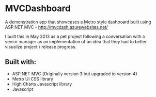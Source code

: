 # MVCDashboard
A demonstration app that showcases a Metro style dashboard built using ASP.NET MVC - http://mvcdash.azurewebsites.net/

I built this in May 2013 as a pet project following a conversation with a senior manager as an implementation of an idea that they had to better visualize project / release progress.

## Built with:
* ASP.NET MVC (Originally version 3 but upgraded to version 4)
* Metro UI CSS library
* High Charts Javascript library
* Javascript
